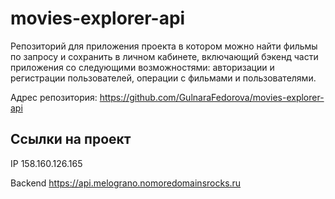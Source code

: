 # movies-explorer-api
Репозиторий для приложения проекта в котором можно найти фильмы по запросу и сохранить в личном кабинете, включающий бэкенд части приложения со следующими возможностями: авторизации и регистрации пользователей, операции с фильмами и пользователями. 

Адрес репозитория: https://github.com/GulnaraFedorova/movies-explorer-api

## Ссылки на проект

IP 158.160.126.165

Backend https://api.melograno.nomoredomainsrocks.ru
